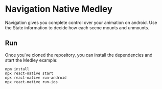# Navigation Native Medley
Navigation gives you complete control over your animation on android. Use the State information to decide how each scene mounts and unmounts.

## Run
Once you've cloned the repository, you can install the dependencies and start the Medley example:

    npm install
    npx react-native start
    npx react-native run-android
    npx react-native run-ios
